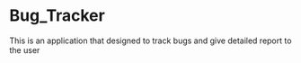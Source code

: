 # Bug_Tracker
This is an application that designed to track bugs and give detailed report to the user
